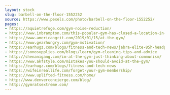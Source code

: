```yaml
---
layout: stock
slug: barbell-on-the-floor-1552252
source: https://www.pexels.com/photo/barbell-on-the-floor-1552252/
pages:
- https://aquietrefuge.com/gym-noise-reduction/
- https://www.inbrampton.com/this-popular-gym-has-closed-a-location-in-brampton
- https://www.americangrit.com/2019/01/15/at-the-gym/
- https://www.gearhungry.com/gym-motivation/
- https://earhugz.com/blogs/fitness-and-tech-news/jabra-elite-85h-headphone-is-it-good-enough-for-the-gym
- https://sonosupplies.com/blogs/learn/gym-cleaning-tips-and-advice
- http://shenanigang.com/im-at-the-gym-just-thinking-about-communism/
- https://www.akfstyle.com/mistakes-you-should-avoid-at-the-gym/
- https://earhugz.com/blogs/fitness-and-tech-news
- https://wifeinreallife.com/forget-your-gym-membership/
- https://www.uplifted-fitness.com/home/
- http://www.denverconcierge.com/blog/
- http://gymratsextreme.com/
---
```

